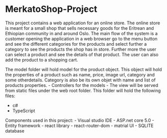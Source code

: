 # MerkatoShop-Project

This project contains a web application for an online store. 
The online store is meant for a small shop that sells necessary goods for the Eritrean and Ethiopian community in and around Oslo. 
The main flow of the system is a customer opening the application in a web browser go to the menu button and see the different categories for the products and select further a category to see the products the shop has in store. 
Further more the user can select a product and see the details of that product. The user can also add the product to a shopping cart.



  The model folder will hold model for the product object. This object will hold the properties of a product 
  such as name, price, image url, category and some otherdetails. 
  Category is also be its own objet with name and list of products properties.
        - Controllers for the models
        - The view will be served from static files under the web root folder. This folder will hold the following files: 
       
   - c#
   - TypeScript

   Components used in this project:
        - Visual studio IDE
        - ASP.net core 5.0
        - Entity framework
        - react library
        - react-router-dom
        - matrial UI
        - SQLITE database
